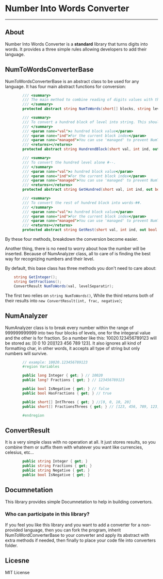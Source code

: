 # Number Into Words Converter

---

## About

Number Into Words Converter is a **standard** library that turns digits into words.
It provides a three simple rules allowing developers to add their language.

## NumToWordsConverterBase

NumToWordsConverterBase is an abstract class to be used for any language.
It has four main abstract functions for conversion:

``` CS
        /// <summary>
        /// The main method to combine reading of digits values with their levels. This will need reading each hundred block alone. 
        /// </summary>
        protected abstract string NumToWords(short[] blocks, string levelsSeparator);

        /// <summary>
        /// To convert a hundred block of level into string. This should combine reading GetHundred and GetRest
        /// </summary>
        /// <param name="val">a hundred block value</param>
        /// <param name="ind">For the current block index</param>
        /// <param name="managed">You can use 'managed' to prevent NumToWords from adding the level name if it is managed from inside.</param>
        /// <returns></returns>
        protected abstract string HundrendBlock(short val, int ind, out bool managed);

        /// <summary>
        /// To convert the hundred level alone #--.
        /// </summary>
        /// <param name="val">a hundred block value</param>
        /// <param name="ind">For the current block index</param>
        /// <param name="managed">You can use 'managed' to prevent NumToWords from adding the level name if it is managed from inside.</param>
        /// <returns></returns>
        protected abstract string GetHundred(short val, int ind, out bool managed);

        /// <summary>
        /// To convert the rest of hundred block into words-##.
        /// </summary>
        /// <param name="val">a hundred block value</param>
        /// <param name="ind">For the current block index</param>
        /// <param name="managed">You can use 'managed' to prevent NumToWords from adding the level name if it is managed from inside.</param>
        /// <returns></returns>
        protected abstract string GetRest(short val, int ind, out bool managed);
```

By these four methods, breakdown the conversion become easier.

Another thing, there is no need to worry about how the number will be inserted.
Because of NumAnalyzer class, all to care of is finding the best way for recognizing numbers and their level.

By default, this base class has three methods you don't need to care about:

``` CS
    string GetInteger();
    string GetFractions();
    ConvertResult NumToWords(val, levelSeparatir);
```

The first two relies on `string NumToWords()`, While the third returns both of their results into `new ConvertResult(int, frac, negative)`;

## NumAnalyzer

NumAnalyzer class is to break every number within the range of 999999999999 into two four blocks of levels, one for the integeral value and the other is for fraction.
So a number like this: 10020.123456789123
will be stored as: [0 0 10 20][123 456 789 123].
It also ignores all kind of formatting char, in other words, it accepts all type of string but only numbers will survive.

```CS
        // example: 10020.123456789123
        #region Variables

        public long Integer { get; } // 10020
        public long? Fractions { get; } // 123456789123

        public bool IsNegative { get; } // false
        public bool HasFractions { get; } // true

        public short[] IntThrees { get; } //[0, 0, 10, 20]
        public short[] FractionsThrees { get; } // [123, 456, 789, 123]

        #endregion
```

## ConvertResult

It is a very simple class with no operation at all. 
It just stores results, so you combine them or suffix them with whatever you want like currencies, celesius, etc...

```CS
        public string Integer { get; }
        public string Fractions { get; }
        public string Negative { get; }
        public bool IsNegative { get; }
```

## Documnetation

This library provides simple Documnetation to help in building convertors.

### Who can participate in this library?

If you feel you like this library and you want to add a converter for a non-provided language,
then you can fork the program, inherit NumToWordConverterBase to your converter and apply its abstract with extra methods if needed,
then finally to place your code file into converters folder.

## Licesne

MIT License

